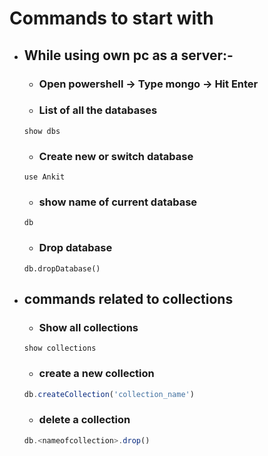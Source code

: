 # Commands to start with
 - ## While using own pc as a server:-
    - ### Open powershell -> Type mongo -> Hit Enter
    - ### List of all the databases
    ``` 
    show dbs 
    ```
    - ### Create new or switch database
    ```
    use Ankit 
    ```
    - ### show name of current database
    ```
    db
    ```
    - ### Drop database 
    ``` 
    db.dropDatabase()
    ```
 - ## commands related to collections
    - ### Show all collections
    ``` 
    show collections
    ```
    - ### create a new collection
    ``` js
    db.createCollection('collection_name')
    ```
    - ### delete a collection
    ``` js
    db.<nameofcollection>.drop()
    ```

    
    
    
    
    
    
    
